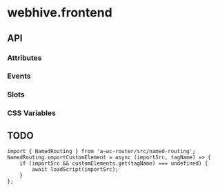 # webhive.frontend

## API

### Attributes

### Events

### Slots

### CSS Variables

## TODO

```
import { NamedRouting } from 'a-wc-router/src/named-routing';
NamedRouting.importCustomElement = async (importSrc, tagName) => {
    if (importSrc && customElements.get(tagName) === undefined) {
        await loadScript(importSrc);
    }
};
```
